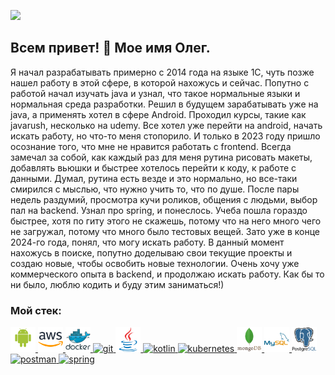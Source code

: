 ![](https://media2.giphy.com/media/v1.Y2lkPTc5MGI3NjExaWh5YnJoejA0eWI2aDlqMGI5ZnN6OHQ4cmpoc3l1a2R1ZWk3ZGJnNCZlcD12MV9pbnRlcm5hbF9naWZfYnlfaWQmY3Q9Zw/sULKEgDMX8LcI/giphy.gif)

## Всем привет! 👋 Мое имя Олег.

Я начал разрабатывать примерно с 2014 года на языке 1С, чуть позже нашел работу в этой сфере, в которой нахожусь и сейчас. Попутно с работой начал изучать java и узнал, что такое нормальные языки и нормальная среда разработки. Решил в будущем зарабатывать уже на java, а применять хотел в сфере Android. Проходил курсы, такие как javarush, несколько на udemy. Все хотел уже перейти на android, начать искать работу, но что-то меня стопорило. И только в 2023 году пришло осознание того, что мне не нравится работать с frontend. Всегда замечал за собой, как каждый раз для меня рутина рисовать макеты, добавлять вьюшки и быстрее хотелось перейти к коду, к работе с данными. Думал, рутина есть везде и это нормально, но все-таки смирился с мыслью, что нужно учить то, что по душе. После пары недель раздумий, просмотра кучи роликов, общения с людьми, выбор пал на backend. Узнал про spring, и понеслось. Учеба пошла гораздо быстрее, хотя по гиту этого не скажешь, потому что на него много чего не загружал, потому что много было тестовых вещей. Зато уже в конце 2024-го года, понял, что могу искать работу. В данный момент нахожусь в поиске, попутно доделываю свои текущие проекты и создаю новые, чтобы освобить новые технологии. Очень хочу уже коммерческого опыта в backend, и продолжаю искать работу. Как бы то ни было, люблю кодить и буду этим заниматься!)


<h3 align="left">Мой стек:</h3>
<p align="left"> <a href="https://developer.android.com" target="_blank" rel="noreferrer"> <img src="https://raw.githubusercontent.com/devicons/devicon/master/icons/android/android-original-wordmark.svg" alt="android" width="40" height="40"/> </a> <a href="https://aws.amazon.com" target="_blank" rel="noreferrer"> <img src="https://raw.githubusercontent.com/devicons/devicon/master/icons/amazonwebservices/amazonwebservices-original-wordmark.svg" alt="aws" width="40" height="40"/> </a> <a href="https://www.docker.com/" target="_blank" rel="noreferrer"> <img src="https://raw.githubusercontent.com/devicons/devicon/master/icons/docker/docker-original-wordmark.svg" alt="docker" width="40" height="40"/> </a> <a href="https://git-scm.com/" target="_blank" rel="noreferrer"> <img src="https://www.vectorlogo.zone/logos/git-scm/git-scm-icon.svg" alt="git" width="40" height="40"/> </a> <a href="https://www.java.com" target="_blank" rel="noreferrer"> <img src="https://raw.githubusercontent.com/devicons/devicon/master/icons/java/java-original.svg" alt="java" width="40" height="40"/> </a> <a href="https://kotlinlang.org" target="_blank" rel="noreferrer"> <img src="https://www.vectorlogo.zone/logos/kotlinlang/kotlinlang-icon.svg" alt="kotlin" width="40" height="40"/> </a> <a href="https://kubernetes.io" target="_blank" rel="noreferrer"> <img src="https://www.vectorlogo.zone/logos/kubernetes/kubernetes-icon.svg" alt="kubernetes" width="40" height="40"/> </a> <a href="https://www.mongodb.com/" target="_blank" rel="noreferrer"> <img src="https://raw.githubusercontent.com/devicons/devicon/master/icons/mongodb/mongodb-original-wordmark.svg" alt="mongodb" width="40" height="40"/> </a> <a href="https://www.mysql.com/" target="_blank" rel="noreferrer"> <img src="https://raw.githubusercontent.com/devicons/devicon/master/icons/mysql/mysql-original-wordmark.svg" alt="mysql" width="40" height="40"/> </a> <a href="https://www.postgresql.org" target="_blank" rel="noreferrer"> <img src="https://raw.githubusercontent.com/devicons/devicon/master/icons/postgresql/postgresql-original-wordmark.svg" alt="postgresql" width="40" height="40"/> </a> <a href="https://postman.com" target="_blank" rel="noreferrer"> <img src="https://www.vectorlogo.zone/logos/getpostman/getpostman-icon.svg" alt="postman" width="40" height="40"/> </a> <a href="https://spring.io/" target="_blank" rel="noreferrer"> <img src="https://www.vectorlogo.zone/logos/springio/springio-icon.svg" alt="spring" width="40" height="40"/> </a> </p>
